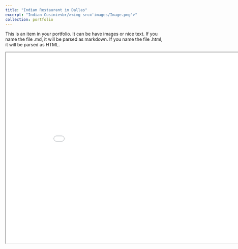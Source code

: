 ```yaml
---
title: "Indian Restaurant in Dallas"
excerpt: "Indian Cusinie<br/><img src='images/Image.png'>"
collection: portfolio
---
```


This is an item in your portfolio. It can be have images or nice text. If you name the file .md, it will be parsed as markdown. If you name the file .html, it will be parsed as HTML. 

<iframe src="SavitriSeetal.github.io-master/SavitriSeetal.github.io-master/_portfolio/Lab%2010/index.html" width="900" height="600"style= border:0" allowfullscreen></iframe>
